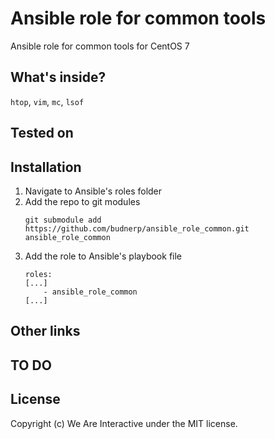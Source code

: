 # Ansible role for common tools
Ansible role for common tools for CentOS 7

## What's inside?
`htop`, `vim`, `mc`, `lsof`
    
## Tested on

## Installation
1. Navigate to Ansible's roles folder
2. Add the repo to git modules
    ```
    git submodule add https://github.com/budnerp/ansible_role_common.git ansible_role_common
    ```
3. Add the role to Ansible's playbook file
    ```    
    roles:
    [...]
        - ansible_role_common
    [...]
    ```

## Other links

## TO DO

## License
Copyright (c) We Are Interactive under the MIT license.